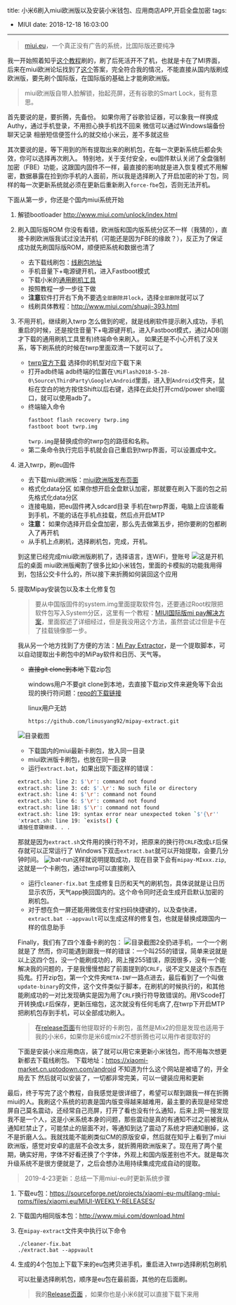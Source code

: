 title: 小米6刷入miui欧洲版以及安装小米钱包、应用商店APP,开启全盘加密
tags:
  - MIUI
date: 2018-12-18 16:03:00
---
> [miui.eu](miui.eu)，一个真正没有广告的系统，比国际版还要纯净

我一开始照着知乎[这个教程](https://www.zhihu.com/question/50231539)刷的，刷了后死活开不了机，也就是卡在了MI界面，后来在miui欧洲论坛找到了[这个](https://xiaomi.eu/community/threads/bootloop-problem-while-flashing-eu-stable.46593/)答案，完全符合我的情况，不能直接从国内版刷成欧洲版，要先刷个国际版，在国际版的基础上才能刷欧洲版。

> miui欧洲版自带人脸解锁，抬起亮屏，还有谷歌的Smart Lock，挺有意思。

<!--more-->
首先要说的是，要折腾，先备份。
如果你用了谷歌验证器，可以象我一样换成Authy，通过手机登录，不用担心换手机找不回来
微信可以通过Windows端备份聊天记录
相册短信便签什么的就交给小米云，差不多就这些

其次要说的是，等下用到的所有提取出来的刷机包，在每一次更新系统后都会失效，你可以选择再次刷入。
特别地，关于支付安全，eu固件默认关闭了全盘强制加密（FBE）功能，这跟国内固件不一样，最直接的影响就是进入恢复模式不用解密，数据暴露在捡到你手机的人面前，所以我是选择刷入了开启加密的补丁包，同样的每一次更新系统就必须在更新后重新刷入`force-fbe`包，否则无法开机。

下面从第一步，你还是个国内miui系统开始

1. 解锁bootloader
    http://www.miui.com/unlock/index.html

2. 刷入国际版ROM
你没有看错，欧洲版和国内版系统分区不一样（我猜的），直接卡刷欧洲版我试过没法开机（可能还是因为FBE的缘故？），反正为了保证成功就先刷国际版ROM，顺便把系统和数据也清了
   - 去下载线刷包：[线刷包地址](http://en.miui.com/download.html)
   - 手机音量下+电源键开机，进入Fastboot模式
   - 下载小米的[通用刷机工具](http://bigota.d.miui.com/tools/MiFlash2018-5-28-0.zip)
   - 按照教程一步一步往下做
   - **注意**软件打开右下角不要选`全部删除并lock`，选择`全部删除`就可以了
   - 线刷具体教程：http://www.miui.com/shuaji-393.html

3. 不用开机，继续刷入twrp
怎么做到的呢，就是线刷软件提示刷入成功，手机重启的时候，还是按住音量下+电源键开机，进入Fastboot模式，通过ADB(刚才下载的通用刷机工具里有)终端命令来刷入。
如果还是不小心开机了没关系，等下刷系统的时候在twrp里面双清一下就可以了。
   - [twrp官方下载](https://twrp.me/Devices/)
    选择你的机型对应下载下来
   - 打开adb终端
    adb终端的位置在`\MiFlash2018-5-28-0\Source\ThirdParty\Google\Android`里面，进入到`Android`文件夹，鼠标在空白的地方按住Shift以后右键，选择在此处打开cmd/power shell窗口，就可以使用adb了。
   - 终端输入命令
      ```bash
      fastboot flash recovery twrp.img
      fastboot boot twrp.img
      ```
      `twrp.img`是替换成你的twrp包的路径和名称。
   - 第二条命令执行完后手机就会自己重启到twrp界面，可以设置成中文。
1. 进入twrp，刷eu固件
   - 去下载miui欧洲版：[miui欧洲版发布页面](https://xiaomi.eu/community/link-forums/roms-download.73/)
   - 格式化data分区
    如果你想开启全盘默认加密，那就要在刷入下面的包之前先格式化data分区
   - 连接电脑，把eu固件拷入sdcard目录
     手机在twrp界面，电脑上应该能看到手机，不能的话在手机点挂载，然后点开启MTP
   - **注意：** 如果你选择开启全盘加密，那么先去做第五步，把你要刷的包都刷入了再开机
   - 从手机上点刷机，选择刷机包，完成，开机。

   到这里已经完成miui欧洲版刷机了，选择语言，连WiFi，登账号
   ![](screen1.jpg)这是开机后的桌面
   miui欧洲版阉割了很多比如小米钱包，里面的卡模拟的功能我用得到，包括公交卡什么的，所以接下来折腾如何装回这个应用

2. 提取Mipay安装包以及本土化修复包
    > 要从中国版固件的system.img里面提取软件包，还要通过Root权限把软件包写入System分区，这里有一个教程：[MIUI国际版mi pay解决方案](https://www.yipkwong.com/2018/06/06/167/)，里面叙述了详细经过，但是我没用这个方法，虽然尝试过但是卡在了挂载镜像那一步。

   我从另一个地方找到了方便的方法：[Mi Pay Extractor](https://github.com/linusyang92/mipay-extract)，是一个提取脚本，可以自动提取出卡刷包中的MiPay软件和日历、天气等。
   - ~~直接git clone到本地~~下载zip包
   
      windows用户不要git clone到本地，去直接下载zip文件来避免等下会出现的换行符问题：[repo的下载链接](https://github.com/linusyang92/mipay-extract/archive/master.zip)

      linux用户无妨
      ```bash
      https://github.com/linusyang92/mipay-extract.git
      ```
   ![目录截图](git-clone.jpg)
   - 下载国内的miui最新卡刷包，放入同一目录
   - miui欧洲版卡刷包，也放在同一目录
   - 运行`extract.bat`，如果出现下面这样的错误：
   ```bash
   extract.sh: line 2: $'\r': command not found
   extract.sh: line 3: cd: $'.\r': No such file or directory
   extract.sh: line 4: $'\r': command not found
   extract.sh: line 6: $'\r': command not found
   extract.sh: line 18: $'\r': command not found
   extract.sh: line 19: syntax error near unexpected token `$'{\r''
   'xtract.sh: line 19: `exists() {
   请按任意键继续. . .
   ```
    那就是因为`extract.sh`文件用的换行符不对，把原来的换行符`CRLF`改成`LF`后保存就可以正常运行了
    Windows下双击`extract.bat`就可以开始提取，会要几分钟时间。
    ![bat-run](bat-run.jpg)这样就说明提取成功，现在目录下会有`mipay-MIxxx.zip`,这就是一个卡刷包，通过twrp可以直接刷入
    <a id="five"/>
     - 运行`cleaner-fix.bat`
    生成修复日历和天气的刷机包，具体说就是让日历显示农历，天气app换回国内的。这个命令同时还会生成开启默认加密的刷机包。
     - 对于想在负一屏还能用微信支付宝扫码快捷键的，以及查快递，`extract.bat --appvault`可以生成这样的修复包，也就是替换成跟国内一样的信息助手
  
   Finally，我们有了四个准备卡刷的包：
   ![目录截图2](mipay-extract.jpg)全扔进手机，一个一个刷就是了
   然而，你可能遇到跟我一样的错误：一个叫255的错误，简单来说就是以上这四个包，没一个能刷成功的，网上搜255错误，原因很多，没有一个能解决我的问题的，于是我慢慢想起了前面提到的`CRLF`，说不定又是这个东西在捣鬼。打开zip包，第一个文件夹`META-INF`一路点进去，最后看到了一个叫做`update-binary`的文件，这个文件类似于脚本，在刷机的时候执行的，和其他能刷成功的一对比发现确实是因为用了`CRLF`换行符导致错误的。用VScode打开转换成`LF`后保存，更新压缩包，这次就没有任何毛病了,在twrp下开启MTP把刷机包存到手机，可以全部成功刷入。
   > 在[release页面](https://github.com/linusyang92/mipay-extract/releases)有他提取好的卡刷包，虽然是Mix2的但是发现也适用于我的小米6，如果你是米6或mix2不想折腾也可以用作者提取好的

   下面是安装小米应用商店，装了就可以用它来更新小米钱包，而不用每次想更新都去下载线刷包。
   下载地址：https://xiaomi-market.cn.uptodown.com/android
   不知道为什么这个网站是被墙了的，开全局去下
   然后就可以安装了，一切都非常完美，可以一键装应用和更新

最后，终于写完了这个教程，自我感觉是很详细了，希望可以帮到跟我一样在折腾miui的人。我刷这个系统的初衷是国内版变得越来越难用，最主要的表现是经常熄屏自己莫名震动，还经常自己亮屏，打开了看也没有什么通知，后来上网一搜发现我不是一个人，这是小米系统本身的问题，那些震动是真的有通知不过之前被我从通知栏禁止了，可能禁止的层面不对，等通知到达了震动了系统才把通知删掉，这不是折磨人么。我就找能不能刷类似CM的原版安卓，然后就在知乎上看到了miui欧洲版，感觉对安卓的底层不会改太多，就折腾用欧洲版来了。现在用了两个星期，确实好用，字体不好看还换了个字体，外观上和国内版差别也不大。就是每次升级系统不是很方便就是了，之后会想办法用持续集成完成自动的提取。


> 2019-4-23更新：总结一下用miui-eu时更新系统步骤

   1. 下载eu包：https://sourceforge.net/projects/xiaomi-eu-multilang-miui-roms/files/xiaomi.eu/MIUI-WEEKLY-RELEASES/

   2. 下载国内相同版本包：http://www.miui.com/download.html

   3. 在`mipay-extract`文件夹中执行以下命令
      ```
      ./cleaner-fix.bat
      ./extract.bat --appvault
      ```

   4. 生成的4个包加上下载下来的eu包拷贝进手机，重启进入twrp选择刷机包刷机

      可以批量选择刷机包，顺序是eu包在最前面，其他的在后面刷。

      > 我的[Release页面](https://github.com/xiaoxx970/mipay-extract/releases) ，如果你也是小米6就可以直接下载下来用